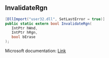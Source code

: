## InvalidateRgn

```csharp
[DllImport("user32.dll", SetLastError = true)]
public static extern bool InvalidateRgn(
   IntPtr hWnd,
   IntPtr hRgn,
   bool bErase
);
```

Microsoft documentation: [Link](https://docs.microsoft.com/en-us/windows/win32/api/winuser/nf-winuser-invalidatergn)
